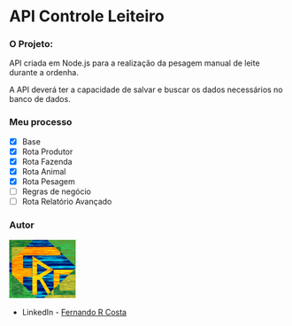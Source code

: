 # API Controle Leiteiro

### O Projeto:

API criada em Node.js para a realização da pesagem manual de leite durante a ordenha.

A API deverá ter a capacidade de salvar e buscar os dados necessários no banco de dados.


### Meu processo

- [x] Base
- [x] Rota Produtor
- [x] Rota Fazenda
- [x] Rota Animal
- [x] Rota Pesagem
- [ ] Regras de negócio
- [ ] Rota Relatório Avançado

### Autor

<img src="./public/frc.gif" width=120px>

- LinkedIn - [Fernando R Costa](https://www.linkedin.com/in/fernando-r-costa/)
